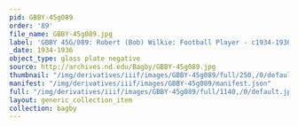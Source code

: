 ```yaml
---
pid: GBBY-45g089
order: '89'
file_name: GBBY-45g089.jpg
label: 'GBBY 45G/089: Robert (Bob) Wilkie: Football Player - c1934-1936'
_date: 1934-1936
object_type: glass plate negative
source: http://archives.nd.edu/Bagby/GBBY-45g089.jpg
thumbnail: "/img/derivatives/iiif/images/GBBY-45g089/full/250,/0/default.jpg"
manifest: "/img/derivatives/iiif/images/GBBY-45g089/manifest.json"
full: "/img/derivatives/iiif/images/GBBY-45g089/full/1140,/0/default.jpg"
layout: generic_collection_item
collection: bagby
---
```


